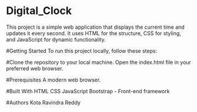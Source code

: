 # Digital_Clock
This project is a simple web application that displays the current time and updates it every second. It uses HTML for the structure, CSS for styling, and JavaScript for dynamic functionality.

#Getting Started
To run this project locally, follow these steps:

#Clone the repository to your local machine.
Open the index.html file in your preferred web browser.

#Prerequisites
A modern web browser.

#Built With
HTML
CSS
JavaScript
Bootstrap - Front-end framework

#Authors
Kota Ravindra Reddy







